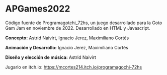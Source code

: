 # APGames2022

Código fuente de Programagotchi_72hs, un juego desarrollado para la Goto Gam Jam en noviembre de 2022. Desarrollado en HTML y Javascript.

**Concepto:** Astrid Naivirt, Ignacio Jerez, Maximiliano Cortés

**Animación y Desarrollo:**  Ignacio Jerez, Maximiliano Cortés

**Diseño y elección de música:** Astrid Naivirt

Jugarlo en itch.io: https://mcortes214.itch.io/programagochi-72hs
